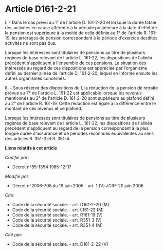 # Article D161-2-21

I. - Dans le cas prévu au 1° de l'article D. 161-2-20 et lorsque la durée totale des activités en cause afférente à la
période postérieure à la date d'effet de la pension est supérieure à la moitié de celle définie au 1° de l'article R. 161-19,
les arrérages de pension correspondant à la période d'exercice desdites activités ne sont pas dus.

Lorsque les intéressés sont titulaires de pensions au titre de plusieurs régimes de base relevant de l'article L. 161-22, les
dispositions de l'alinéa précédent s'appliquent à l'ensemble de ces pensions. La situation des intéressés au regard de ces
dispositions est appréciée par l'organisme défini au dernier alinéa de l'article D. 161-2-20, lequel en informe ensuite les
autres organismes concernés.

II. - Sous réserve des dispositions du I, la réduction de la pension de retraite prévue au 7° de l'article L. 161-22 est
applicable lorsque les revenus mentionnés au 2° de l'article D. 161-2-20 sont supérieurs au plafond défini au 2° de l'article
R. 161-19. Cette réduction est égale à la différence entre le montant de ces revenus et ce plafond.

Lorsque les intéressés sont titulaires de pensions au titre de plusieurs régimes de base relevant de l'article L. 161-22, les
dispositions de l'alinéa précédent s'appliquent au regard de la pension correspondant à la plus longue durée d'assurance et
de périodes reconnues équivalentes au sens des articles R. 351-3 et R. 351-4.

**Liens relatifs à cet article**

_Codifié par_:

  - Décret n°85-1354 1985-12-17

_Modifié par_:

  - Décret n°2006-708 du 19 juin 2006 - art. 1 (V) JORF 20 juin 2006

_Cite_:

  - Code de la sécurité sociale. - art. D161-2-20 (M)
  - Code de la sécurité sociale. - art. L161-22 (M)
  - Code de la sécurité sociale. - art. R161-19 (V)
  - Code de la sécurité sociale. - art. R351-3 (V)
  - Code de la sécurité sociale. - art. R351-4 (M)

_Cité par_:

  - Code de la sécurité sociale. - art. D161-2-22 (V)
